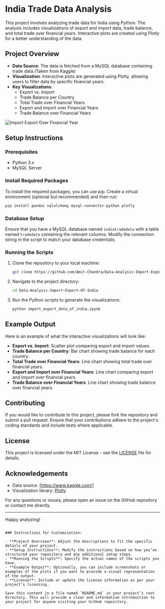 # India Trade Data Analysis

This project involves analyzing trade data for India using Python. The analysis includes visualizations of export and import data, trade balance, and total trade over financial years. Interactive plots are created using Plotly for a better understanding of the data.

## Project Overview

- **Data Source**: The data is fetched from a MySQL database containing trade data.(Taken from Kaggle)
- **Visualization**: Interactive plots are generated using Plotly, allowing users to filter data by specific financial years.
- **Key Visualizations**:
  - Export vs. Import
  - Trade Balance per Country
  - Total Trade over Financial Years
  - Export and Import over Financial Years
  - Trade Balance over Financial Years


![Import Export Over Financial Year](Data-Analysis-Import-Export-Of-India/import_export_over_financial_year.png)


## Setup Instructions

### Prerequisites

- Python 3.x
- MySQL Server

### Install Required Packages

To install the required packages, you can use pip. Create a virtual environment (optional but recommended) and then run:

```bash
pip install pandas sqlalchemy mysql-connector-python plotly
```

### Database Setup

Ensure that you have a MySQL database named `indiatradedata` with a table named `tradedata` containing the relevant columns. Modify the connection string in the script to match your database credentials.

### Running the Scripts

1. Clone the repository to your local machine:

   ```bash
   git clone https://github.com/Amit-Chandra/Data-Analysis-Import-Export-Of-India.git
   ```

2. Navigate to the project directory:

   ```bash
   cd Data-Analysis-Import-Export-Of-India
   ```

3. Run the Python scripts to generate the visualizations:

   ```bash
   python import_export_data_of_india.ipynb
   ```


## Example Output

Here is an example of what the interactive visualizations will look like:

- **Export vs. Import**: Scatter plot comparing export and import values.
- **Trade Balance per Country**: Bar chart showing trade balance for each country.
- **Total Trade over Financial Years**: Line chart showing total trade over financial years.
- **Export and Import over Financial Years**: Line chart comparing export and import over financial years.
- **Trade Balance over Financial Years**: Line chart showing trade balance over financial years.

## Contributing

If you would like to contribute to this project, please fork the repository and submit a pull request. Ensure that your contributions adhere to the project's coding standards and include tests where applicable.

## License

This project is licensed under the MIT License - see the [LICENSE](LICENSE) file for details.

## Acknowledgements

- Data source: [https://www.kaggle.com/]
- Visualization library: [Plotly](https://plotly.com)

For any questions or issues, please open an issue on the GitHub repository or contact me directly.

---

Happy analyzing!
```

### Instructions for Customization:

- **Project Overview**: Adjust the descriptions to fit the specific details of your project.
- **Setup Instructions**: Modify the instructions based on how you’ve structured your repository and any additional setup steps.
- **Running the Scripts**: Specify the actual names of the scripts you have.
- **Example Output**: Optionally, you can include screenshots or examples of the plots if you want to provide a visual representation of the output.
- **License**: Include or update the license information as per your project’s licensing.

Save this content in a file named `README.md` in your project’s root directory. This will provide a clear and informative introduction to your project for anyone visiting your GitHub repository.